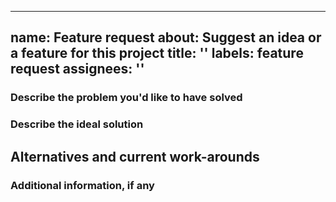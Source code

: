 ---
  name: Feature request
  about: Suggest an idea or a feature for this project
  title: ''
  labels: feature request
  assignees: ''
  ---
  
  <!--
  **Please do not report security vulnerabilities here**. The Responsible Disclosure Program (https://authok.cn/whitehat) details the procedure for disclosing security issues.
  
  Thank you in advance for helping us to improve this library! Your attention to detail here is greatly appreciated and will help us respond as quickly as possible. For general support or usage questions, use the Authok Community (https://community.authok.cn/) or Authok Support (https://support.authok.cn/). Finally, to avoid duplicates, please search existing Issues before submitting one here.
  
  By submitting an Issue to this repository, you agree to the terms within the Authok Code of Conduct (https://github.com/authok/open-source-template/blob/master/CODE-OF-CONDUCT.md).
  -->
  
  ### Describe the problem you'd like to have solved
  
  <!--
  > A clear and concise description of what the problem is. Ex. I'm always frustrated when [...]
  -->
  
  ### Describe the ideal solution
  
  <!--
  > A clear and concise description of what you want to happen.
  -->
  
  ## Alternatives and current work-arounds
  
  <!--
  > A clear and concise description of any alternatives you've considered or any work-arounds that are currently in place.
  -->
  
  ### Additional information, if any
  
  <!--
  > Add any other context or screenshots about the feature request here.
  -->